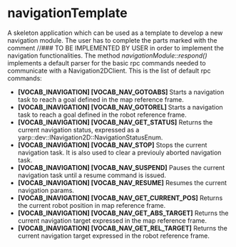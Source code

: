 # navigationTemplate
 A skeleton application which can be used as a template to develop a new navigation module.
 The user has to complete the parts marked with the comment //### TO BE IMPLEMENTED BY USER in order to implement the navigation functionalities.
 The method *navigationModule::respond()* implements a default parser for the basic rpc commands needed to communicate with a Navigation2DClient. 
 This is the list of default rpc commands:
* **[VOCAB_INAVIGATION] [VOCAB_NAV_GOTOABS] <x> <y> <angle in degrees>** Starts a navigation task to reach a goal defined in the map reference frame.
* **[VOCAB_INAVIGATION] [VOCAB_NAV_GOTOREL]  <x> <y> <angle in degrees>** Starts a navigation task to reach a goal defined in the robot reference frame.
* **[VOCAB_INAVIGATION] [VOCAB_NAV_GET_STATUS]** Returns the current navigation status, expressed as a yarp::dev::INavigation2D::NavigationStatusEnum.
* **[VOCAB_INAVIGATION] [VOCAB_NAV_STOP]** Stops the current navigation task. It is also used to clear a previouly aborted navigation task.
* **[VOCAB_INAVIGATION] [VOCAB_NAV_SUSPEND]** Pauses the current navigation task until a resume command is issued. 
* **[VOCAB_INAVIGATION] [VOCAB_NAV_RESUME]** Resumes the current navigation params.
* **[VOCAB_INAVIGATION] [VOCAB_NAV_GET_CURRENT_POS]** Returns the current robot position in map reference frame.
* **[VOCAB_INAVIGATION] [VOCAB_NAV_GET_ABS_TARGET]** Returns the current navigation target expressed in the map reference frame.
* **[VOCAB_INAVIGATION] [VOCAB_NAV_GET_REL_TARGET]** Returns the current navigation target expressed in the robot reference frame.
